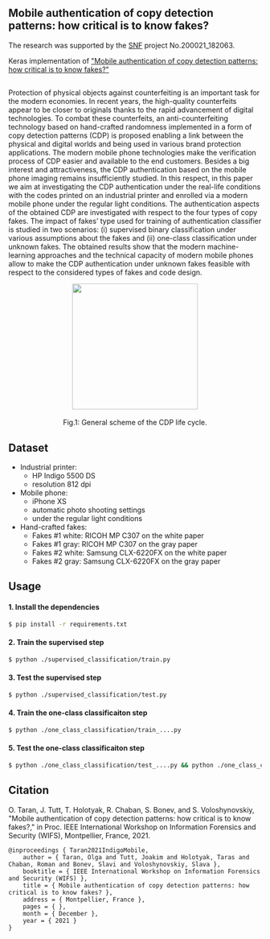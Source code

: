 ## Mobile authentication of copy detection patterns: how critical is to know fakes?

The research was supported by the [SNF](http://www.snf.ch) project No.200021_182063. 

Keras implementation of ["Mobile authentication of copy detection patterns: how critical is to know fakes?"](http://sip.unige.ch/articles/2021/Taran_WIFS2021.pdf) 
##

Protection of physical objects against counterfeiting is an important task for the modern economies. In recent years, the high-quality counterfeits appear to be closer to originals thanks to the rapid advancement of digital technologies. To combat these counterfeits, an anti-counterfeiting technology based on hand-crafted randomness implemented in a form of copy detection patterns (CDP) is proposed enabling a link between the physical and digital worlds and being used in various brand protection applications. The modern mobile phone technologies make the verification process of CDP easier and available to the end customers. Besides a big interest and attractiveness, the CDP authentication based on the mobile phone imaging remains insufficiently studied. In this respect, in this paper we aim at investigating the CDP authentication under the real-life conditions with the codes printed on an industrial printer and enrolled via a modern mobile phone under the regular light conditions. The authentication aspects of the obtained CDP are investigated with respect to the four types of copy fakes. The impact of fakes’ type used for training of authentication classifier is studied in two scenarios: (i) supervised binary classification under various assumptions about the fakes and (ii) one-class classification under unknown fakes. The obtained results show that the modern machine-learning approaches and the technical capacity of modern mobile phones allow to make the CDP authentication under unknown fakes feasible with respect to the considered types of fakes and code design.
<p align="center">
<img src="http://sip.unige.ch/files/1716/3346/6384/indigo_mobile_main_diagram.png" height="250px" align="center">
<br/>
<br/>
Fig.1: General scheme of the CDP life cycle.
</p>

## Dataset

- Industrial printer:
	- HP Indigo 5500 DS
	- resolution 812 dpi 	
- Mobile phone:
	- iPhone XS
	- automatic photo shooting settings
	- under the regular light conditions
- Hand-crafted fakes:
	- Fakes #1 white: RICOH MP C307 on the white paper
	- Fakes #1 gray: RICOH MP C307 on the gray paper
	- Fakes #2 white: Samsung CLX-6220FX on the white paper
	- Fakes #2 gray: Samsung CLX-6220FX on the gray paper

## Usage

#### 1. Install the dependencies
```bash
$ pip install -r requirements.txt
```
#### 2. Train the supervised step
```bash 
$ python ./supervised_classification/train.py
```
#### 3. Test the supervised step
```bash 
$ python ./supervised_classification/test.py
```
#### 4. Train the one-class classificaiton step
```bash 
$ python ./one_class_classification/train_....py
```
#### 5. Test the one-class classificaiton step
```bash 
$ python ./one_class_classification/test_....py && python ./one_class_classification/oc-svm_....py
```


## Citation
O. Taran, J. Tutt, T. Holotyak, R. Chaban, S. Bonev, and S. Voloshynovskiy, "Mobile authentication of copy detection patterns: how critical is to know fakes?," in Proc. IEEE International Workshop on Information Forensics and Security (WIFS), Montpellier, France, 2021. 

	@inproceedings { Taran2021IndigoMobile,
	    author = { Taran, Olga and Tutt, Joakim and Holotyak, Taras and Chaban, Roman and Bonev, Slavi and Voloshynovskiy, Slava },
	    booktitle = { IEEE International Workshop on Information Forensics and Security (WIFS) },
	    title = { Mobile authentication of copy detection patterns: how critical is to know fakes? },
	    address = { Montpellier, France },
	    pages = { },
	    month = { December },
	    year = { 2021 }
	}



